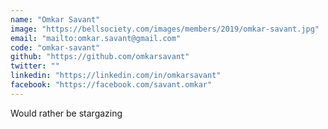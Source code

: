 ```yaml
---
name: "Omkar Savant"
image: "https://bellsociety.com/images/members/2019/omkar-savant.jpg"
email: "mailto:omkar.savant@gmail.com"
code: "omkar-savant"
github: "https://github.com/omkarsavant"
twitter: ""
linkedin: "https://linkedin.com/in/omkarsavant"
facebook: "https://facebook.com/savant.omkar"
---
```

Would rather be stargazing